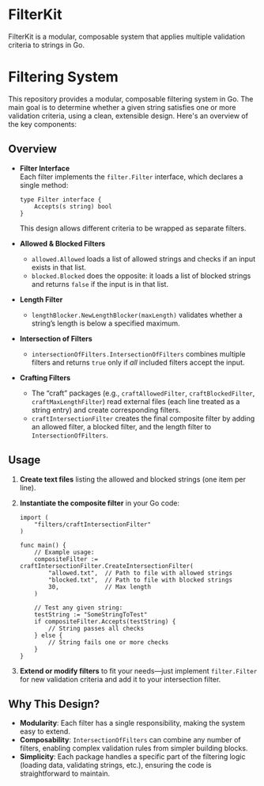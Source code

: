 # FilterKit
 FilterKit is a modular, composable system that applies multiple validation criteria to strings in Go.

# Filtering System

This repository provides a modular, composable filtering system in Go. The main goal is to determine whether a given string satisfies one or more validation criteria, using a clean, extensible design. Here's an overview of the key components:

## Overview

- **Filter Interface**  
  Each filter implements the `filter.Filter` interface, which declares a single method:
  
      type Filter interface {
          Accepts(s string) bool
      }
  
  This design allows different criteria to be wrapped as separate filters.

- **Allowed & Blocked Filters**  
  - `allowed.Allowed` loads a list of allowed strings and checks if an input exists in that list.  
  - `blocked.Blocked` does the opposite: it loads a list of blocked strings and returns `false` if the input is in that list.

- **Length Filter**  
  - `lengthBlocker.NewLengthBlocker(maxLength)` validates whether a string’s length is below a specified maximum.

- **Intersection of Filters**  
  - `intersectionOfFilters.IntersectionOfFilters` combines multiple filters and returns `true` only if _all_ included filters accept the input.

- **Crafting Filters**  
  - The “craft” packages (e.g., `craftAllowedFilter`, `craftBlockedFilter`, `craftMaxLengthFilter`) read external files (each line treated as a string entry) and create corresponding filters.  
  - `craftIntersectionFilter` creates the final composite filter by adding an allowed filter, a blocked filter, and the length filter to `IntersectionOfFilters`.

## Usage

1. **Create text files** listing the allowed and blocked strings (one item per line).  
2. **Instantiate the composite filter** in your Go code:

       import (
           "filters/craftIntersectionFilter"
       )

       func main() {
           // Example usage:
           compositeFilter := craftIntersectionFilter.CreateIntersectionFilter(
               "allowed.txt",  // Path to file with allowed strings
               "blocked.txt",  // Path to file with blocked strings
               30,             // Max length
           )

           // Test any given string:
           testString := "SomeStringToTest"
           if compositeFilter.Accepts(testString) {
               // String passes all checks
           } else {
               // String fails one or more checks
           }
       }

3. **Extend or modify filters** to fit your needs—just implement `filter.Filter` for new validation criteria and add it to your intersection filter.

## Why This Design?

- **Modularity**: Each filter has a single responsibility, making the system easy to extend.  
- **Composability**: `IntersectionOfFilters` can combine any number of filters, enabling complex validation rules from simpler building blocks.  
- **Simplicity**: Each package handles a specific part of the filtering logic (loading data, validating strings, etc.), ensuring the code is straightforward to maintain.


